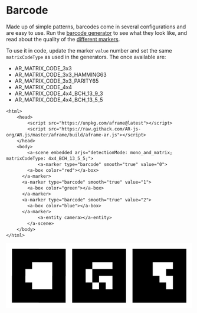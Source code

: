 # Barcode

Made up of simple patterns, barcodes come in several configurations and are easy to use. Run the [barcode generator](https://au.gmented.com/app/marker/marker.php) to see what they look like, and read about the quality of the [different markers](https://github.com/nicolocarpignoli/artoolkit-barcode-markers-collection). 

To use it in code, update the marker `value` number and set the same `matrixCodeType` as used in the generators. The once available are:

* AR\_MATRIX\_CODE\_3x3
* AR\_MATRIX\_CODE\_3x3\_HAMMING63
* AR\_MATRIX\_CODE\_3x3\_PARITY65
* AR\_MATRIX\_CODE\_4x4
* AR\_MATRIX\_CODE\_4x4\_BCH\_13\_9\_3
* AR\_MATRIX\_CODE\_4x4\_BCH\_13\_5\_5

```markup
<html>
	<head>
		<script src="https://unpkg.com/aframe@latest"></script>
		<script src="https://raw.githack.com/AR-js-org/AR.js/master/aframe/build/aframe-ar.js"></script>
	</head>
	<body>
		<a-scene embedded arjs="detectionMode: mono_and_matrix; matrixCodeType: 4x4_BCH_13_5_5;">
			<a-marker type="barcode" smooth="true" value="0">
        <a-box color="red"></a-box>
      </a-marker>
      <a-marker type="barcode" smooth="true" value="1">
        <a-box color="green"></a-box>
      </a-marker>
      <a-marker type="barcode" smooth="true" value="2">
        <a-box color="blue"></a-box>
      </a-marker>
			<a-entity camera></a-entity>
		</a-scene>
	</body>
</html>
```



![Barcode 0, 1, 2](../../../../.gitbook/assets/barcodes%20%281%29.jpg)


